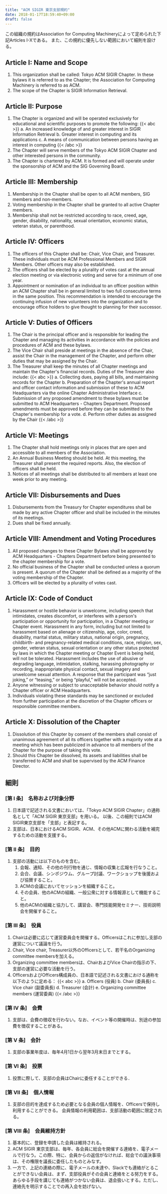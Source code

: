 ```yaml
---
title: "ACM SIGIR 東京支部規約"
date: 2018-01-17T18:59:40+09:00
draft: false
---
```


この組織の規約はAssociation for Computing Machineryによって定められた下記Articles I-Xである。
また、この規約に優先しない範囲において細則を設ける。

## Article I: Name and Scope

1. This organization shall be called: Tokyo ACM SIGIR Chapter.  In these bylaws it is referred to as the Chapter; the Association for Computing Machinery is referred to as ACM.
2. The scope of the Chapter is SIGIR Information Retrieval.

## Article II: Purpose

1. The Chapter is organized and will be operated exclusively for educational and scientific purposes to promote the following:
{{< abc >}}
a. An increased knowledge of and greater interest in SIGIR Information Retrieval
b. Greater interest in computing and its applications
c. A means of communication between persons having an interest in computing
{{< /abc >}}
2. The Chapter will serve members of the Tokyo ACM SIGIR Chapter and other interested persons in the community.
3. The Chapter is chartered by ACM. It is formed and will operate under the sponsorship of ACM and the SIG Governing Board.

## Article III: Membership

1. Membership in the Chapter shall be open to all ACM members, SIG members and non-members. 
2. Voting membership in the Chapter shall be granted to all active Chapter members.
3. Membership shall not be restricted according to race, creed, age, gender, disability, nationality, sexual orientation, economic status, veteran status, or parenthood.

## Article IV: Officers

1. The officers of this Chapter shall be: Chair, Vice Chair, and Treasurer. These individuals must be ACM Professional Members and SIGIR Members. Other officers may also be established.
2. The officers shall be elected by a plurality of votes cast at the annual election meeting or via electronic voting and serve for a minimum of one year.
3. Appointment or nomination of an individual to an officer position within an ACM Chapter shall be in general limited to two full consecutive terms in the same position.  This recommendation is intended to encourage the continuing infusion of new volunteers into the organization and to encourage office holders to give thought to planning for their successor. 

## Article V: Duties of Officers

1. The Chair is the principal officer and is responsible for leading the Chapter and managing its activities in accordance with the policies and procedures of ACM and these bylaws. 
2. The Vice Chair shall preside at meetings in the absence of the Chair, assist the Chair in the management of the Chapter, and perform other duties that may be assigned by the Chair.
3. The Treasurer shall keep the minutes of all Chapter meetings and maintain the Chapter's financial records. Duties of the Treasurer also include:
{{< abc >}}
a. Collecting dues, paying all bills, and maintaining records for the Chapter
b. Preparation of the Chapter's annual report and officer contact information and submission of these to ACM Headquarters via the online Chapter Administrative Interface
c.  Submission of any proposed amendment to these bylaws must be submitted to ACM Headquarters - Chapters Department. Proposed amendments must be approved before they can be submitted to the Chapter's membership for a vote.
d. Perform other duties as assigned by the Chair
{{< /abc >}}

## Article VI: Meetings

1. The Chapter shall hold meetings only in places that are open and accessible to all members of the Association.
2. An Annual Business Meeting should be held. At this meeting, the Treasurer shall present the required reports. Also, the election of officers shall be held.
3. Notices of all meetings shall be distributed to all members at least one week prior to any meeting.

## Article VII: Disbursements and Dues

1. Disbursements from the Treasury for Chapter expenditures shall be made by any active Chapter officer and shall be included in the minutes of its meetings.
2. Dues shall be fixed annually.

## Article VIII: Amendment and Voting Procedures

1. All proposed changes to these Chapter Bylaws shall be approved by ACM Headquarters - Chapters Department before being presented to the chapter membership for a vote.
2. No official business of the Chapter shall be conducted unless a quorum is present. A quorum of the Chapter shall be defined as a majority of the voting membership of the Chapter.
3. Officers will be elected by a plurality of votes cast.

## Article IX: Code of Conduct

1. Harassment or hostile behavior is unwelcome, including speech that intimidates, creates discomfort, or interferes with a person's participation or opportunity for participation, in a Chapter meeting or Chapter event. Harassment in any form, including but not limited to harassment based on alienage or citizenship, age, color, creed, disability, marital status, military status, national origin, pregnancy, childbirth- and pregnancy-related medical conditions, race, religion, sex, gender, veteran status, sexual orientation or any other status protected by laws in which the Chapter meeting or Chapter Event is being held, will not be tolerated. Harassment includes the use of abusive or degrading language, intimidation, stalking, harassing photography or recording, inappropriate physical contact, sexual imagery and unwelcome sexual attention. A response that the participant was “just joking,” or “teasing,” or being “playful,” will not be accepted.
2. Anyone witnessing or subject to unacceptable behavior should notify a Chapter officer or ACM Headquarters.
3. Individuals violating these standards may be sanctioned or excluded from further participation at the discretion of the Chapter officers or responsible committee members.

## Article X: Dissolution of the Chapter

1. Dissolution of this Chapter by consent of the members shall consist of unanimous agreement of all its officers together with a majority vote at a meeting which has been publicized in advance to all members of the Chapter for the purpose of taking this vote.
2. Should this Chapter be dissolved, its assets and liabilities shall be transferred to ACM and shall be supervised by the ACM Finance Director.


## 細則

### [第 I 条]　名称および対象分野

1. 日本語で記述される文書においては、「Tokyo ACM SIGIR Chapter」の通称名として「ACM SIGIR 東京支部」を用いる。
以後、この細則ではACM SIGIR東京支部を「支部」と表記する。
3. 支部は、日本におけるACM SIGIR、ACM、その他ACMに関わる活動を補完するための活動を支援する。

### [第 II 条]　目的
1. 支部の活動には以下のものを含む。
    1. 会報、通知、その他の刊行物を通じ、情報の収集と広報を行なうこと。
    2. 会合、会議、シンポジウム、グループ討議、ワークショップを後援および協賛すること。
    3. ACMの会議においてセッションを組織すること。
    4. その会員、他のACMの組織、一般公衆に対する情報源として機能すること。
    5. 他のACMの組織と協力して、講習会、専門技能開発セミナー、技術説明会を開催すること。

### [第 III 条]　役員
1. Chairは必要に応じて運営委員会を開催する。Officersはこれに参加し支部の運営について議論を行う。
2. Chair, Vice chair, Treasurer以外のOfficersとして、若干名のOrganizing committee
   membersを加える。
3. Organizing committee membersは、ChairおよびVice Chairの指示の下、支部の運営に必要な活動を行う。
4. OfficersおよびOfficers構成員の、日本語で記述される文書における通称を以下のように定める：
{{< abc >}}
a. Officers (役員)
b. Chair (委員長)
c. Vice chair (副委員長)
d. Treasurer (会計)
e. Organizing committee members (運営委員)
{{< /abc >}}

### [第 IV 条]　会費
1. 支部は、会費の徴収を行わない。なお、イベント等の開催時は、別途の参加費を徴収することがある。

### [第 V 条]　会計
1. 支部の事業年度は、毎年4月1日から翌年3月末日までとする。

### [第 VI 条]　投票
1. 投票に際して、支部の会員はChairに委任することができる．

### [第 VII 条]　個人情報
1. 支部の目的を達成するため必要となる会員の個人情報を、Officersで保持し利用することができる。
会員情報の利用範囲は、支部活動の範囲に限定される。

### [第 VIII 条]　会員維持方針
1. 基本的に、登録を申請した会員は維持される。
2. ACM SIGIR 東京支部は、毎年、各会員に総会を開催する連絡を、電子メールで行なう。この際、特に、会員からの返信がなければ、総会での議決事項は、その権限を議長に委任したものとみなす。
3. 一方で、上記の連絡の際に、電子メールの未達や、Slackでも連絡がとることができない会員は、まず、支部役員がその会員と連絡をとる努力をする。あらゆる手段を講じても連絡がつかない会員は、退会扱いとする。ただし、連絡先を明示することでの再入会を妨げない。

